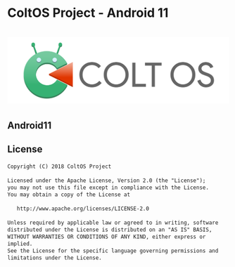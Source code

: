 ColtOS Project - Android 11
==============================
![ColtOS](https://github.com/ColtOSTemp/platform_packages_apps_ColtEnigma/blob/c11/Banner.png)
==============================

## Android11
## License

    Copyright (C) 2018 ColtOS Project

    Licensed under the Apache License, Version 2.0 (the "License");
    you may not use this file except in compliance with the License.
    You may obtain a copy of the License at

       http://www.apache.org/licenses/LICENSE-2.0

    Unless required by applicable law or agreed to in writing, software
    distributed under the License is distributed on an "AS IS" BASIS,
    WITHOUT WARRANTIES OR CONDITIONS OF ANY KIND, either express or implied.
    See the License for the specific language governing permissions and
    limitations under the License.
